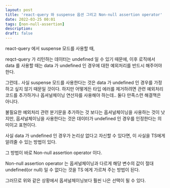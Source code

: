 ```yaml
---
layout: post
title: 'react-query 와 suspense 옵션 그리고 Non-null assertion operator'
date: 2022-03-25 00:01
tags: [non-null-assertion]
description: 
draft: false
---
```


react-query 에서 suspense 모드를 사용할 때,

reqct-query 가 리턴하는 데이터는 undefined 일 수 있기 때문에, 이후 로직에서 data 를 사용할 때는 data 가 undefined 인 경우에 대한 예외처리를 반드시 해주어야 한다.

그런데.. 사실 suspense 모드를 사용한다는 것은 data 가 undefined 인 경우를 가정하고 싶지 않기 때문일 것이다. 하지만 어떻게든 타입 에러를 제거하려면 관련 예외처리 코드를 추가하거나 옵셔널체이닝 연산자를 사용해야 하는데.. 둘다 만족스런 해결책은 아니다.

불필요한 예외처리 관련 분기문을 추가하는 것 보다는 옵셔널체이닝을 사용하는 것이 낫지만, 옵셔널체이닝을 사용한다는 것은 데이터가 undefined 인 경우를 인정한다는 의미이고 표현이다.

사실 data 가 undefined 인 경우가 논리상 없다고 자신할 수 있다면, 이 사실을 TS에게 알려줄 수 있는 방법이 있다.

그 방법이 바로 Non-null assertion operator 이다.

Non-null assertion operator 는 옵셔널체이닝과 다르게 해당 변수의 값이 절대 undefined(or null) 일 수 없다는 것을 TS 에게 가르쳐 주는 방법이 된다.

그러므로 위와 같은 상황에서 옵셔널체이닝보다 훨씬 나은 선택이 될 수 있다.


